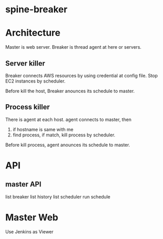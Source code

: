 # spine-breaker

# Architecture

Master is web server.
Breaker is thread agent at here or servers.


## Server killer
Breaker connects AWS resources by using credential at config file.
Stop EC2 instances by scheduler.

Before kill the host, Breaker anounces its schedule to master.
 
## Process killer
There is agent at each host.
agent connects to master, then 
1) if hostname is same with me
2) find process, if match, kill process by scheduler.

Before kill process, agent anounces its schedule to master.

# API
## master API

list breaker
list history
list scheduler
run schedule

# Master Web

Use Jenkins as Viewer
